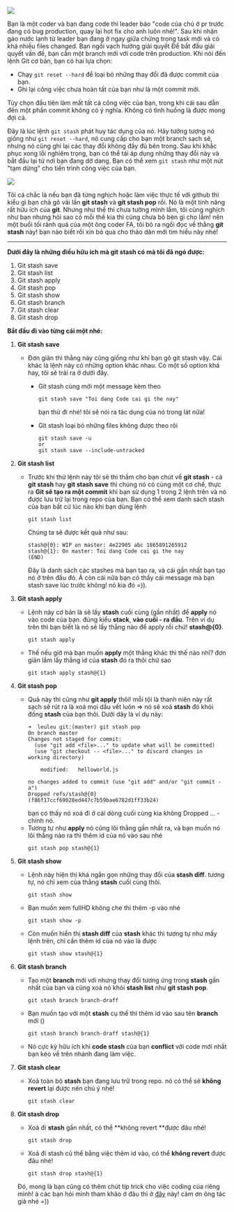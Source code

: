 ![](https://images.viblo.asia/63a1d090-57ec-4248-804a-2591372be4be.png)

Bạn là một coder và bạn đang code thì leader báo "code của chú ở pr trước đang có bug production, quay lại hot fix cho anh luôn nhé!". Sau khi nhận gáo nước lạnh từ leader bạn đang ở ngay giữa chừng trong task mới và có khá nhiều files changed. Bạn ngồi vạch hướng giải quyết 
Để bắt đầu giải quyết vấn đề, bạn cần một branch mới với code trên production. Khi nói đến lệnh Git cơ bản, bạn có hai lựa chọn:
* Chạy `git reset --hard` để loại bỏ những thay đổi đã được commit của bạn.
* Ghi lại công việc chưa hoàn tất của bạn như là một commit mới.

Tùy chọn đầu tiên làm mất tất cả công việc của bạn, trong khi cái sau dẫn đến một phần commit không có ý nghĩa. Không có tình huống là được mong đợi cả.

Đây là lúc lệnh `git stash` phát huy tác dụng của nó. Hãy tưởng tượng nó giống như `git reset --hard`, nó cung cấp cho bạn một branch sạch sẽ, nhưng nó cũng ghi lại các thay đổi không đầy đủ bên trong. Sau khi khắc phục xong lỗi nghiêm trọng, bạn có thể tái áp dụng những thay đổi này và bắt đầu lại từ nơi bạn đang dở dang. Bạn có thể xem `git stash` như một nút "tạm dừng" cho tiến trình công việc của bạn.

![](https://images.viblo.asia/82ce364c-11c6-401e-9662-7d072289eecc.png)

Tôi cá chắc là nếu bạn đã từng nghịch hoặc làm việc thực tế với github thì kiểu gì bạn chả gõ vãi lần **git stash** và **git stash pop** rồi. Nó là một tính năng rất hữu ích của **git**. Nhưng như thế thì chưa tường mình lắm, tôi cũng nghịch như bạn nhưng hỏi sao có mỗi thế kia thì cũng chưa bõ bèn gì cho lắm! nên một buổi tối rảnh quá của một ông coder FA, tôi bỏ ra ngồi đọc về thằng **git stash** này! bạn nào biết rồi xin bỏ qua cho thảo dân mới tìm hiểu này nhé!

-----

**Dưới đây là những điều hữu ích mà git stash có mà tôi đã ngó được:**

1. Git stash save
2. Git stash list
3. Git stash apply
4. Git stash pop
5. Git stash show
6. Git stash branch <name>
7. Git stash clear
8. Git stash drop

**Bắt đầu đi vào từng cái một nhé:**
  
1. **Git stash save**
    - Đơn giản thì thằng này cũng giống như khi bạn gõ git stash vậy. Cái khác là lệnh này có những option khác nhau. Có một số option khá hay, tôi sẽ trải ra ở dưới đây.
        *  Git stash cùng mới một message kèm theo
            ```
            git stash save "Toi dang Code cai gi the nay"
            ```
      
             bạn thử đi nhé! tôi sẽ nói ra tác dụng của nó trong lát nữa!
        *   Git stash loại bỏ những files không được theo rõi
            ```
            git stash save -u
            or
            git stash save --include-untracked
            ```
2. **Git stash list**
    - Trước khi thử lệnh này tôi sẽ thì thầm cho bạn chút về **git stash** - cả **git stash** hay **git stash save** thì chúng nó có cùng một cơ chế, thực ra **Git sẽ tạo ra một commit** khi bạn sử dụng 1 trong 2 lệnh trên và nó được lưu trữ lại trong repo của bạn. Bạn có thể xem danh sách stash của bạn bất cứ lúc nào khi bạn dùng lệnh
        ```
        git stash list
        ```
        Chúng ta sẽ được kết quả như sau:
        ```
        stash@{0}: WIP on master: 4e22905 abc 1865891265912
        stash@{1}: On master: Toi dang Code cai gi the nay
        (END)
        ```
        Đây là danh sách các stashes mà bạn tạo ra, và cái gần nhất bạn tạo nó ở trên đầu đó. À còn cái nữa bạn có thấy cái message mà bạn stash save lúc trước không! nó kia đó =)).
1. **Git stash apply**
    - Lệnh này cơ bản là sẽ lấy **stash** cuối cùng (gần nhất) để **apply** nó vào code của bạn. đúng kiểu **stack**, **vào cuối - ra đầu**. Trên ví dụ trên thì bạn biết là nó sẽ lấy thằng nào để apply rồi chứ! **stash@{0}**.
        ```
        git stash apply
        ```
    - Thế nếu giờ mà bạn muốn **apply** một thằng khác thì thế nào nhỉ? đơn giản lắm lấy thằng id của **stash** đó ra thôi chứ sao
        ```
        git stash apply stash@{1}
        ```
1. **Git stash pop**
    - Quả này thì cũng như **git apply** thôi! mỗi tội là thanh niên này rất sạch sẽ rút ra là xoá mọi dấu vết luôn => nó sẽ xoá **stash** đó khỏi đống **stash** của bạn thôi. Dưới dây là ví dụ này:
        ```
        ➜  leuleu git:(master) git stash pop
        On branch master
        Changes not staged for commit:
          (use "git add <file>..." to update what will be committed)
          (use "git checkout -- <file>..." to discard changes in working directory)

            modified:   helloworld.js

        no changes added to commit (use "git add" and/or "git commit -a")
        Dropped refs/stash@{0} (f86f17ccf69028ed447c7b59bae6782d1ff33b24)
        ```
        bạn có thấy nó xoá đi ở cái dòng cuối cùng kia không Dropped ... - chính nó.
    - Tương tự như **apply** nó cũng lôi thằng gần nhất ra, và bạn muốn nó lôi thằng nào ra thì thêm id của nó vào sau nhé
        ```
        git stash pop stash@{1}
        ```
  1. **Git stash show**
        - Lệnh này hiện thị khá ngắn gọn những thay đổi của **stash diff**. tương tự, nó chỉ xem của thằng **stash** cuối cùng thôi. 
            ```
            git stash show
            ```
        - Bạn muốn xem fullHD không che thì thêm -p vào nhé
            ```
            git stash show -p
            ```
        - Còn muốn hiển thị **stash diff** của **stash** khác thì tương tự như mấy lệnh trên, chỉ cần thêm id của nó vào là được
            ```
            git stash show stash@{1}
            ```
  1. **Git stash branch <name>**
        - Tạo một **branch** mới với nhưng thay đổi tương ứng trong **stash** gần nhất của bạn và cũng xoá nó khỏi **stash list** như **git stash pop**. 
            ```
            git stash branch branch-draff
            ```
        - Bạn muốn tạo với một **stash** cụ thể thì thêm id vào sau tên **branch** mới (<name>)
            ```
            git stash branch branch-draff stash@{1}
            ```
        - Nó cực kỳ hữu ích khí **code stash** của bạn **conflict** với code mới nhất bạn kéo về trên nhánh đang làm việc.
  1. **Git stash clear**
        - Xoá toàn bộ **stash** bạn đang lưu trữ trong repo. nó có thể sẽ **không revert** lại được nên chú ý nhé!
            ```
            git stash clear
            ```
  1. **Git stash drop**
        - Xoá đi **stash** gần nhất, có thể **không revert **được đâu nhé!
            ```
            git stash drop
            ```
        - Xoá đi stash củ thể bằng việc thêm id vào, có thể **không revert** được đâu nhé!
            ```
            git stash drop stash@{1}
            ```

        Đó, mong là bạn cũng có thêm chút tip trick cho việc coding của riêng mình! à các bạn hỏi mình tham khảo ở đâu thì ở [đây](https://medium.freecodecamp.org/useful-tricks-you-might-not-know-about-git-stash-e8a9490f0a1a) này! cảm ơn ông tác giả nhé =))